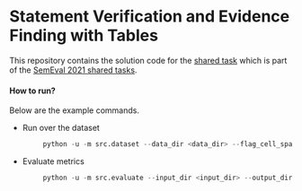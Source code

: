 # Statement Verification and Evidence Finding with Tables
This repository contains the solution code for the [shared task](https://sites.google.com/view/sem-tab-facts)
which is part of the [SemEval 2021 shared tasks](https://semeval.github.io/SemEval2021/tasks).

#### How to run?
Below are the example commands.

- Run over the dataset
    ```python
         python -u -m src.dataset --data_dir <data_dir> --flag_cell_span --submit_dir <submit_dir>
    ```
    
- Evaluate metrics
    ```python
         python -u -m src.evaluate --input_dir <input_dir> --output_dir ./output/score/ --output_csv <csv_file>
    ```
